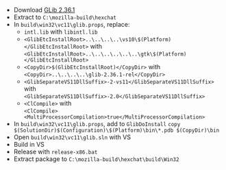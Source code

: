  * Download [GLib 2.36.1](http://ftp.acc.umu.se/pub/gnome/sources/glib/2.36/glib-2.36.1.tar.xz)
 * Extract to `C:\mozilla-build\hexchat`
 * In `build\win32\vc11\glib.props`, replace:
	* `intl.lib` with `libintl.lib`
	* `<GlibEtcInstallRoot>..\..\..\..\vs10\$(Platform)</GlibEtcInstallRoot>` with  
`<GlibEtcInstallRoot>..\..\..\..\..\..\gtk\$(Platform)</GlibEtcInstallRoot>`
	* `<CopyDir>$(GlibEtcInstallRoot)</CopyDir>` with  
`<CopyDir>..\..\..\..\glib-2.36.1-rel</CopyDir>`
	* `<GlibSeparateVS11DllSuffix>-2-vs11</GlibSeparateVS11DllSuffix>` with  
`<GlibSeparateVS11DllSuffix>-2.0</GlibSeparateVS11DllSuffix>`
	* `<ClCompile>` with  
`<ClCompile><MultiProcessorCompilation>true</MultiProcessorCompilation>`
 * In `build\win32\vc11\glib.props`, add to `GlibDoInstall`
`copy $(SolutionDir)$(Configuration)\$(Platform)\bin\*.pdb $(CopyDir)\bin`
 * Open `build\win32\vc11\glib.sln` with VS
 * Build in VS
 * Release with `release-x86.bat`
 * Extract package to `C:\mozilla-build\hexchat\build\Win32`
